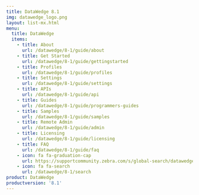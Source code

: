 ```yaml
---
title: DataWedge 8.1
img: datawedge_logo.png
layout: list-mx.html
menu:
  title: DataWedge
  items:
    - title: About
      url: /datawedge/8-1/guide/about
    - title: Get Started
      url: /datawedge/8-1/guide/gettingstarted
    - title: Profiles
      url: /datawedge/8-1/guide/profiles
    - title: Settings
      url: /datawedge/8-1/guide/settings
    - title: APIs
      url: /datawedge/8-1/guide/api
    - title: Guides
      url: /datawedge/8-1/guide/programmers-guides
    - title: Samples
      url: /datawedge/8-1/guide/samples
    - title: Remote Admin
      url: /datawedge/8-1/guide/admin
    - title: Licensing
      url: /datawedge/8-1/guide/licensing
    - title: FAQ
      url: /datawedge/8-1/guide/faq
    - icon: fa fa-graduation-cap
      url: https://supportcommunity.zebra.com/s/global-search/datawedge?language=en_US
    - icon: fa fa-search
      url: /datawedge/8-1/search
product: DataWedge
productversion: '8.1'
---
```

